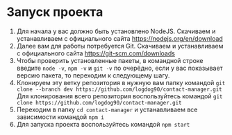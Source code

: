 # Запуск проекта
1. Для начала у вас должно быть установлено NodeJS. Скачиваем и устанавливаем с официального сайта https://nodejs.org/en/download
2. Далее вам для работы потребуется Git. Скачиваем и устанавливаем с официального сайта https://git-scm.com/downloads
3. Чтобы проверить установленные пакеты, в командной строке введите `node -v`, `npm -v` и `git -v` по очерёдно, если у вас показывает версию пакета, то переходим к следующему шагу.
4. Клонируем эту ветку репозитория в нужную вам папку командой `git clone --branch dev https://github.com/logdog90/contact-manager.git` Для клонирования всего репозитория воспользуйтесь командой `git clone https://github.com/logdog90/contact-manager.git`
5. Переходим в папку `cd contact-manager` и устанавливаем все зависимости командой `npm i`
6. Для запуска проекта воспользуйтесь командой `npm start`

